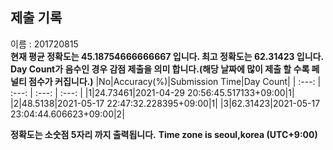 


  
## 제출 기록  
이름 : 201720815  
**현재 평균 정확도는 45.18754666666667 입니다. 최고 정확도는 62.31423 입니다.**  
**Day Count가 음수인 경우 감점 제출을 의미 합니다.(해당 날짜에 많이 제출 할 수록 페널티 점수가 커집니다.)**
|No|Accuracy(%)|Submission Time|Day Count|
| :---: | :---: | :---: | :---: |
|1|24.73461|2021-04-29 20:56:45.517133+09:00|1|
|2|48.5138|2021-05-17 22:47:32.228395+09:00|1|
|3|62.31423|2021-05-17 23:04:44.606623+09:00|2|


**정확도는 소숫점 5자리 까지 출력됩니다.**
**Time zone is seoul,korea (UTC+9:00)**

